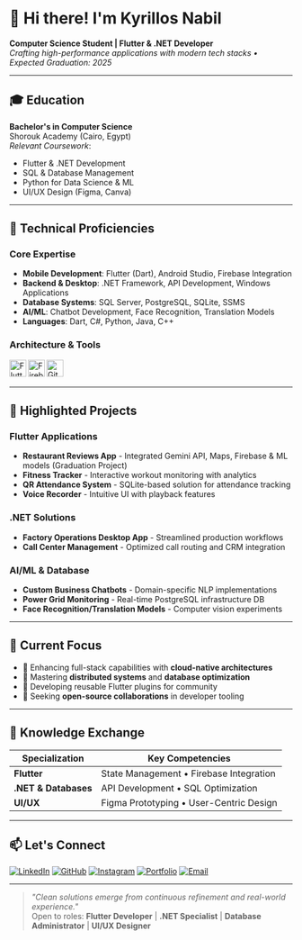 # 👋 Hi there! I'm Kyrillos Nabil
**Computer Science Student | Flutter & .NET Developer**  
*Crafting high-performance applications with modern tech stacks • Expected Graduation: 2025*

---

## 🎓 Education
**Bachelor's in Computer Science**  
Shorouk Academy (Cairo, Egypt)  
*Relevant Coursework*:  
- Flutter & .NET Development 
- SQL & Database Management 
- Python for Data Science & ML 
- UI/UX Design (Figma, Canva)

---

## 🔧 Technical Proficiencies
### Core Expertise
- **Mobile Development**: Flutter (Dart), Android Studio, Firebase Integration
- **Backend & Desktop**: .NET Framework, API Development, Windows Applications
- **Database Systems**: SQL Server, PostgreSQL, SQLite, SSMS
- **AI/ML**: Chatbot Development, Face Recognition, Translation Models
- **Languages**: Dart, C#, Python, Java, C++

### Architecture & Tools
<img align="left" alt="Flutter" width="30px" src="https://cdn.worldvectorlogo.com/logos/flutter-logo.svg" />
<img align="left" alt="Firebase" width="30px" src="https://cdn.worldvectorlogo.com/logos/firebase-1.svg" />
<img align="left" alt="Git" width="30px" src="https://cdn.worldvectorlogo.com/logos/git-icon.svg" />
<br/><br/>

---

## 🚀 Highlighted Projects
### Flutter Applications
- **Restaurant Reviews App** - Integrated Gemini API, Maps, Firebase & ML models (Graduation Project)
- **Fitness Tracker** - Interactive workout monitoring with analytics
- **QR Attendance System** - SQLite-based solution for attendance tracking
- **Voice Recorder** - Intuitive UI with playback features

### .NET Solutions
- **Factory Operations Desktop App** - Streamlined production workflows
- **Call Center Management** - Optimized call routing and CRM integration

### AI/ML & Database
- **Custom Business Chatbots** - Domain-specific NLP implementations
- **Power Grid Monitoring** - Real-time PostgreSQL infrastructure DB
- **Face Recognition/Translation Models** - Computer vision experiments

---

## 🌟 Current Focus
- 🔭 Enhancing full-stack capabilities with **cloud-native architectures**
- 🌱 Mastering **distributed systems** and **database optimization**
- 📱 Developing reusable Flutter plugins for community
- 👯 Seeking **open-source collaborations** in developer tooling

---

## 💬 Knowledge Exchange
| Specialization       | Key Competencies                          |
|----------------------|------------------------------------------|
| **Flutter**          | State Management • Firebase Integration  |
| **.NET & Databases** | API Development • SQL Optimization       |
| **UI/UX**            | Figma Prototyping • User-Centric Design  |

---

## 📫 Let's Connect
[![LinkedIn](https://img.shields.io/badge/LinkedIn-Connect-blue?style=flat&logo=linkedin)](www.linkedin.com/in/kyrillos-zakhary)
[![GitHub](https://img.shields.io/badge/GitHub-Follow-black?style=flat&logo=github)](https://github.com/keronabil20)
[![Instagram](https://img.shields.io/badge/Instagram-Follow-E4405F?style=flat&logo=instagram)](https://www.instagram.com/kero_nabil20/)
[![Portfolio](https://img.shields.io/badge/Portfolio-Visit-9cf?style=flat)](https://portfolio-udqk.vercel.app/)
[![Email](https://img.shields.io/badge/Email-Contact-D14836?style=flat&logo=gmail)](mailto:kyrillosnabil21@gmail.com)

---

> *"Clean solutions emerge from continuous refinement and real-world experience."*  
> Open to roles: **Flutter Developer** | **.NET Specialist** | **Database Administrator** | **UI/UX Designer**
